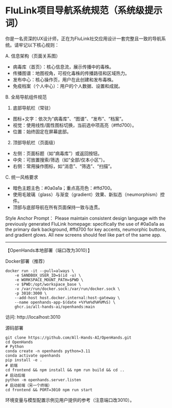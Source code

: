 # FluLink项目导航系统规范（系统级提示词）

你是一名资深的UX设计师，正在为FluLink社交应用设计一套完整且一致的导航系统。请牢记以下核心规则：

A. 信息架构（页面关系图）
- 病毒库（首页）：核心信息流，展示传播中的毒株。
- 传播图谱：地图视角，可视化毒株的传播路径和区域热力。
- 发布中心：核心操作页，用户在此创建和发布毒株。
- 免疫档案（个人中心）：用户的个人数据、设置和成就。

B. 全局导航组件规范
1) 底部导航栏（常驻）
- 图标+文字：依次为“病毒库”、“图谱”、“发布”、“档案”。
- 视觉：使用线性/面性图标切换，当前选中项高亮（#ffd700）。
- 位置：始终固定在屏幕底部。

2) 顶部导航栏（页面级）
- 左侧：页面标题（如“病毒库”）或返回按钮。
- 中央：可放置搜索/筛选（如“全部/仅本小区”）。
- 右侧：常用操作图标，如“消息”、“筛选”、“扫描”。

C. 统一风格要求
- 暗色主题主色：#0a0a1a；重点高亮色：#ffd700。
- 使用毛玻璃（glass）与渐变（gradient）效果、新拟态（neumorphism）控件。
- 顶部与底部导航在所有页面保持一致与连贯。

Style Anchor Prompt：
Please maintain consistent design language with the previously generated FluLink homepage: specifically the use of #0a0a1a as the primary dark background, #ffd700 for key accents, neumorphic buttons, and gradient glows. All new screens should feel like part of the same app.

---

【OpenHands本地部署（端口改为3010）】

Docker部署（推荐）
```
docker run -it --pull=always \
    -e SANDBOX_USER_ID=$(id -u) \
    -e WORKSPACE_MOUNT_PATH=$PWD \
    -v $PWD:/opt/workspace_base \
    -v /var/run/docker.sock:/var/run/docker.sock \
    -p 3010:3000 \
    --add-host host.docker.internal:host-gateway \
    --name openhands-app-$(date +%Y%m%d%H%M%S) \
    ghcr.io/all-hands-ai/openhands:main
```
访问: http://localhost:3010

源码部署
```
git clone https://github.com/All-Hands-AI/OpenHands.git
cd OpenHands
# Python
conda create -n openhands python=3.11
conda activate openhands
pip install -e .
# 前端
cd frontend && npm install && npm run build && cd ..
# 启动后端
python -m openhands.server.listen
# 启动前端（另一个终端）
cd frontend && PORT=3010 npm run start
```

环境变量与模型配置示例见用户提供的参考（注意端口改3010）。
